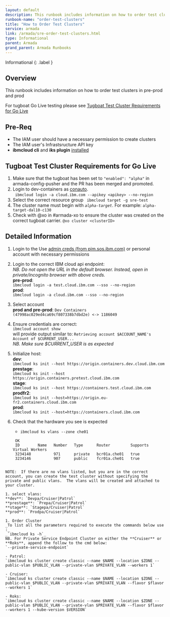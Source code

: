 ```yaml
---
layout: default
description: This runbook includes information on how to order test clusters
runbook-name: "order-test-clusters"
title: "How to Order Test Clusters"
service: armada
link: /armada/sre-order-test-clusters.html
type: Informational
parent: Armada
grand_parent: Armada Runbooks
---
```


Informational
{: .label }

## Overview
This runbook includes information on how to order test clusters in pre-prod and prod

For tugboat Go Live testing please see [Tugboat Test Cluster Requirements for Go Live](#tugboat-test-cluster-requirements-for-go-live)

## Pre-Req
- The IAM user should have a necessary permission to create clusters
- The IAM user's Infrastsructure API key 
- **ibmcloud cli** and **iks plugin** [installed](https://cloud.ibm.com/docs/containers?topic=containers-cs_cli_install
)

## Tugboat Test Cluster Requirements for Go Live
1. Make sure that the tugboat has been set to `"enabled": "alpha"` in armada-config-pusher and the PR has been merged and promoted.
2. Login to dev-containers as [conauto](https://pimconsole.sos.ibm.com/SecretServer/app/#/secret/42514/general).  
` ibmcloud login -a cloud.ibm.com --apikey <apikey> --no-region`
4. Select the correct resource group
` ibmcloud target -g sre-test`
4. The cluster name must begin with _`alpha-target`_.   For example: `alpha-target-dal10-c130`
5. Check with @xo in #armada-xo to ensure the cluster was created on the correct tugboat carrier.
`@xo cluster <clusterID>`

## Detailed Information

1. Login to the Use [admin creds (from pim.sos.ibm.com)](https://pim.sos.ibm.com/app/#/secret/980/general) or personal account with necessary permissions 

1. Login to the correct IBM cloud api endpoint:  
_NB. Do not open the URL in the default browser. Instead, open in private/incognito browser with above creds._  
**pre-prod**:  
`ibmcloud login -a test.cloud.ibm.com --sso --no-region`  
**prod**:  
`ibmcloud login -a cloud.ibm.com --sso --no-region`

1. Select account  
**prod and pre-prod**: `Dev Containers (47998ac029ed4ca69cf807338b7dbd2e) <-> 1186049`

1. Ensure credentials are correct:  
`ibmcloud account show`  
will provide output similar to: `Retrieving account $ACCOUNT_NAME's Account of $CURRENT_USER...`  
_NB. Make sure $CURRENT_USER is as expected_

1. Initialize host:  
**dev**:  
`ibmcloud ks init --host https://origin.containers.dev.cloud.ibm.com`  
**prestage**:  
`ibmcloud ks init --host https://origin.containers.pretest.cloud.ibm.com`  
**stage**:  
`ibmcloud ks init --host https://containers.test.cloud.ibm.com`  
**prodfr2**:  
`ibmcloud ks init --host=https://origin.eu-fr2.containers.cloud.ibm.com`  
**prod**:  
`ibmcloud ks init --host=https://containers.cloud.ibm.com`

1. Check that the hardware you see is expected

   - `ibmcloud ks vlans --zone che01`   
   ```
    OK
    ID        Name   Number   Type      Router         Supports Virtual Workers   
    3234148          971      private   bcr01a.che01   true   
    3234146          907      public    fcr01a.che01   true 
  ```  

NOTE:  If there are no vlans listed, but you are in the correct account, you can create the test cluster without specifying the private and public vlans.  The vlans will be created and attached to your cluster.
   
1. select vlans:  
**dev**: `Devpa/Cruiser|Patrol`  
**prestage**: `Prepa/Cruiser|Patrol`  
**stage**: `Stagepa/Cruiser|Patrol`  
**prod**: `Prodpa/Cruiser|Patrol`

1. Order Cluster  
_To list all the parameters required to execute the commands below use :_  
_`ibmcloud ks -h`_  
NB. For Private Service Endpoint Cluster on either the **Cruiser** or **Roks**, append the follow to the cmd below:  
`--private-service-endpoint`

- Patrol:  
`ibmcloud ks cluster create classic --name $NAME --location $ZONE --public-vlan $PUBLIC_VLAN --private-vlan $PRIVATE_VLAN --workers 1`

- Cruiser:  
`ibmcloud ks cluster create classic --name $NAME --location $ZONE --public-vlan $PUBLIC_VLAN --private-vlan $PRIVATE_VLAN --flavor $flavor --workers 1`

- Roks:  
`ibmcloud ks cluster create classic --name $NAME --location $ZONE --public-vlan $PUBLIC_VLAN --private-vlan $PRIVATE_VLAN --flavor $flavor --workers 1 --kube-version $VERSION`
